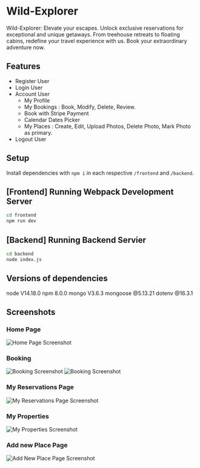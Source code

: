 # Wild-Explorer


Wild-Explorer: Elevate your escapes. Unlock exclusive reservations for exceptional and unique getaways. From treehouse retreats to floating cabins, redefine your travel experience with us. Book your extraordinary adventure now.

## Features

* Register User
* Login User
* Account User 
    - My Profile 
    - My Bookings : Book, Modify, Delete, Review.
    - Book with Stripe Payment
    - Calendar Dates Picker
    - My Places : Create, Edit, Upload Photos, Delete Photo, Mark Photo as primary.
* Logout User


## Setup

Install dependencies with `npm i` in each respective `/frontend` and `/backend`.

## [Frontend] Running Webpack Development Server

```sh
cd frontend
npm run dev
```

## [Backend] Running Backend Servier

```sh
cd backend
node index.js
```

 ## Versions of dependencies

node V14.18.0
npm 8.0.0
mongo V3.6.3
mongoose @5.13.21
dotenv @16.3.1

## Screenshots

### Home Page
![Home Page Screenshot](/home/labber/anastasiia.work/final_project/Wild-Explorer/1.png)

### Booking
![Booking Screenshot](/home/labber/anastasiia.work/final_project/Wild-Explorer/2.png)
![Booking Screenshot](/home/labber/anastasiia.work/final_project/Wild-Explorer/3.png)

### My Reservations Page
![My Reservations Page Screenshot](/home/labber/anastasiia.work/final_project/Wild-Explorer/4.png)

### My Properties
![My Properties Screenshot](/home/labber/anastasiia.work/final_project/Wild-Explorer/5.png)

### Add new Place Page
![Add New Place Page Screenshot](/home/labber/anastasiia.work/final_project/Wild-Explorer/6.png)



